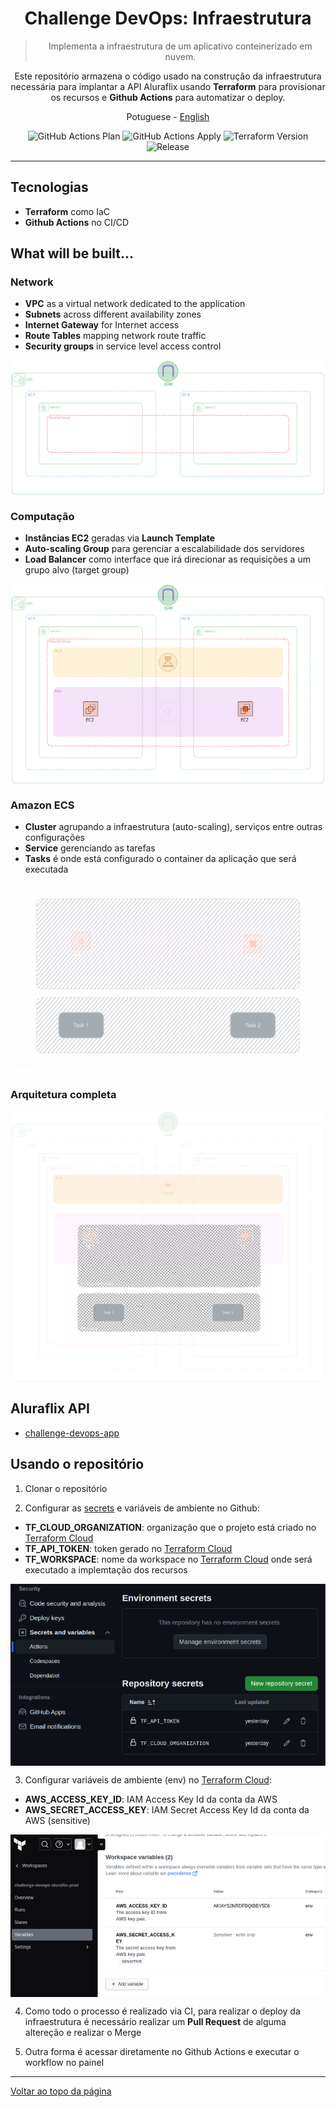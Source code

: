 <a id="top"></a>

<div align="center">

# Challenge DevOps: Infraestrutura

> Implementa a infraestrutura de um aplicativo conteinerizado em nuvem.

Este repositório armazena o código usado na construção da infraestrutura necessária para implantar a API Aluraflix usando **Terraform** para provisionar os recursos e **Github Actions** para automatizar o deploy.

<a>Potuguese</a> -
<a href="./README.md">English</a>

</div>

<div align="center" >

![GitHub Actions Plan](https://img.shields.io/github/actions/workflow/status/jeff-pedro/challenge-devops-infra/terraform-plan.yml?event=pull_request&style=flat-square&logo=github-actions&label=plan)
![GitHub Actions Apply](https://img.shields.io/github/actions/workflow/status/jeff-pedro/challenge-devops-infra/terraform-apply.yml?branch=main&event=pull_request&style=flat-square&logo=github-actions&label=apply)
![Terraform Version](https://img.shields.io/badge/terraform-v1.7.1-blueviolet?logo=terraform)
![Release](https://img.shields.io/github/v/release/jeff-pedro/challenge-devops-infra?display_name=tag&include_prereleases&style=flat-square)

</div>

---

## Tecnologias

- **Terraform** como IaC
- **Github Actions** no CI/CD

## What will be built...

### Network

- **VPC** as a virtual network dedicated to the application
- **Subnets** across different availability zones
- **Internet Gateway** for Internet access
- **Route Tables** mapping network route traffic
- **Security groups** in service level access control

<div align="center" >
  <img src="/docs/img/vpc.svg"  alt="imagem da arquitetura da vpc" align="center"/>
</div>

### Computação

- **Instâncias EC2** geradas via **Launch Template**
- **Auto-scaling Group** para gerenciar a escalabilidade dos servidores
- **Load Balancer** como interface que irá direcionar as requisições a um grupo alvo (target group)

<div align="center" >
  <img src="/docs/img/ec2.svg"  alt="imagem da arquitetura da ec2" align="center"/>
</div>

### Amazon ECS

- **Cluster** agrupando a infraestrutura (auto-scaling), serviços entre outras configurações
- **Service** gerenciando as tarefas
- **Tasks** é onde está configurado o container da aplicação que será executada

<div align="center" >
  <img src="/docs/img/ecs.svg"  alt="imagem da arquitetura da ecs" align="center"/>
</div>

### Arquitetura completa

<div align="center" >
  <img src="/docs/img/architecture-v1.svg"  alt="arquitetura da infraestrutura" align="center"/>
</div>

## Aluraflix API

- [challenge-devops-app](https://github.com/jeff-pedro/challenge-devops-app)

## Usando o repositório

1. Clonar o repositório

2. Configurar as [secrets](https://docs.github.com/pt/actions/security-guides/using-secrets-in-github-actions) e variáveis de ambiente no Github:

- **TF_CLOUD_ORGANIZATION**: organização que o projeto está criado no [Terraform Cloud](https://app.terraform.io/app)
- **TF_API_TOKEN**: token gerado no [Terraform Cloud](https://app.terraform.io/app)
- **TF_WORKSPACE**: nome da workspace no [Terraform Cloud](https://app.terraform.io/app) onde será executado a implemtação dos recursos

<div align="center" >
  <img src="/docs/img/github.jpg" width="600" align="center"/>
</div>

3. Configurar variáveis de ambiente (env) no [Terraform Cloud](https://app.terraform.io/app):

- **AWS_ACCESS_KEY_ID**: IAM Access Key Id da conta da AWS
- **AWS_SECRET_ACCESS_KEY**: IAM Secret Access Key Id da conta da AWS (sensitive)

<div align="center" >
  <img src="/docs/img/terraform.jpg" width="600" align="center"/>
</div>

4. Como todo o processo é realizado via CI, para realizar o deploy da infraestrutura é necessário realizar um **Pull Request** de alguma altereção e realizar o Merge

5. Outra forma é acessar diretamente no Github Actions e executar o workflow no painel

---

[Voltar ao topo da página](#top)

